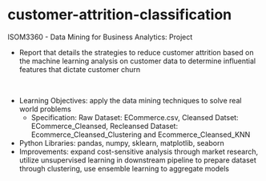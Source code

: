 # customer-attrition-classification

ISOM3360 - Data Mining for Business Analytics: Project
- Report that details the strategies to reduce customer attrition based on the machine learning analysis on customer data to determine influential features that dictate customer churn

<br>

- Learning Objectives: apply the data mining techniques to solve real world problems
    - Specification: Raw Dataset: ECommerce.csv, Cleansed Datset: ECommerce_Cleansed, Recleansed Dataset: Ecommerce_Cleansed_Clustering and Ecommerce_Cleansed_KNN
- Python Libraries: pandas, numpy, sklearn, matplotlib, seaborn
- Improvements: expand cost-sensitive analysis through market research, utilize unsupervised learning in downstream pipeline to prepare dataset through clustering, use ensemble learning to aggregate models
 
